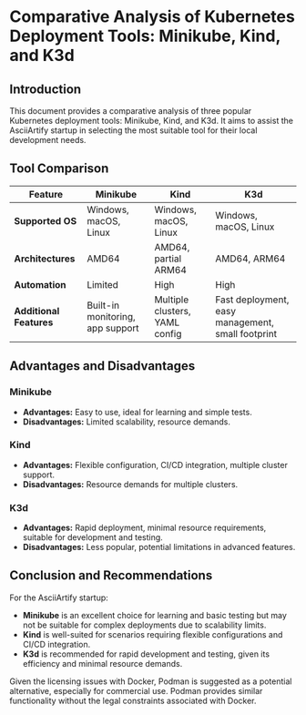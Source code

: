 
# Comparative Analysis of Kubernetes Deployment Tools: Minikube, Kind, and K3d

## Introduction

This document provides a comparative analysis of three popular Kubernetes deployment tools: Minikube, Kind, and K3d. It aims to assist the AsciiArtify startup in selecting the most suitable tool for their local development needs.

## Tool Comparison

| Feature                | Minikube        | Kind            | K3d             |
|------------------------|-----------------|-----------------|-----------------|
| **Supported OS**       | Windows, macOS, Linux | Windows, macOS, Linux | Windows, macOS, Linux |
| **Architectures**      | AMD64           | AMD64, partial ARM64 | AMD64, ARM64   |
| **Automation**         | Limited         | High            | High            |
| **Additional Features**| Built-in monitoring, app support | Multiple clusters, YAML config | Fast deployment, easy management, small footprint |

## Advantages and Disadvantages

### Minikube
- **Advantages:** Easy to use, ideal for learning and simple tests.
- **Disadvantages:** Limited scalability, resource demands.

### Kind
- **Advantages:** Flexible configuration, CI/CD integration, multiple cluster support.
- **Disadvantages:** Resource demands for multiple clusters.

### K3d
- **Advantages:** Rapid deployment, minimal resource requirements, suitable for development and testing.
- **Disadvantages:** Less popular, potential limitations in advanced features.

## Conclusion and Recommendations

For the AsciiArtify startup:
- **Minikube** is an excellent choice for learning and basic testing but may not be suitable for complex deployments due to scalability limits.
- **Kind** is well-suited for scenarios requiring flexible configurations and CI/CD integration.
- **K3d** is recommended for rapid development and testing, given its efficiency and minimal resource demands.

Given the licensing issues with Docker, Podman is suggested as a potential alternative, especially for commercial use. Podman provides similar functionality without the legal constraints associated with Docker.
